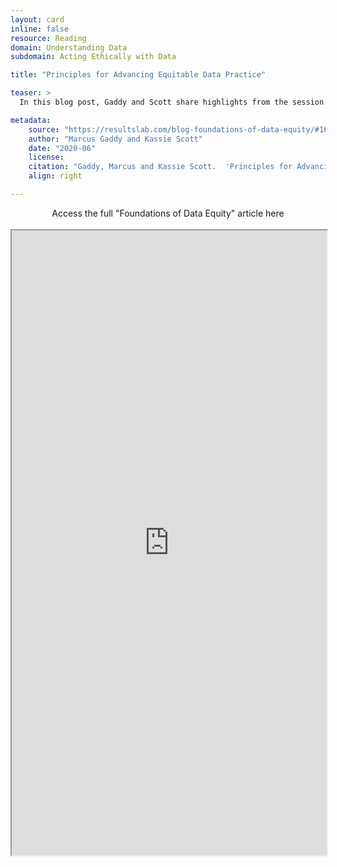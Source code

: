 ```yaml
---
layout: card
inline: false
resource: Reading
domain: Understanding Data
subdomain: Acting Ethically with Data

title: "Principles for Advancing Equitable Data Practice"

teaser: >
  In this blog post, Gaddy and Scott share highlights from the session around what data equity means, why "data is objective" is a myth, and how you can begin to build a more equitable data practice.

metadata:
    source: "https://resultslab.com/blog-foundations-of-data-equity/#1674152295196-987e18dd-deaa"
    author: "Marcus Gaddy and Kassie Scott"
    date: "2020-06"
    license: 
    citation: "Gaddy, Marcus and Kassie Scott.  'Principles for Advancing Equitable Data Practice.' Urban.org, June 2020, https://resultslab.com/blog-foundations-of-data-equity/#1674152295196-987e18dd-deaa. Accessed 4 June 2023. (Copyright © June 2020. Urban Institute. Permission is granted for reproduction of this file, with attribution to the Urban Institute.)"
    align: right

---
```


<link rel="stylesheet" href="https://cdn.jsdelivr.net/npm/@shoelace-style/shoelace@2.5.2/cdn/themes/light.css" />
<script type="module" src="https://cdn.jsdelivr.net/npm/@shoelace-style/shoelace@2.5.2/cdn/shoelace.js" ></script>

<div>
  <center>
  <sl-button-group label="Alignment">
  <sl-button href="https://resultslab.com/blog-foundations-of-data-equity/#1674152295196-987e18dd-deaa">Access the full "Foundations of Data Equity" article here</sl-button>
  </sl-button-group>
</center>
</div>

<br>

<iframe width="100%" height="1000" src="https://resultslab.com/blog-foundations-of-data-equity/#1674152295196-987e18dd-deaa" allowfullscreen>iFrame HERE</iframe>
